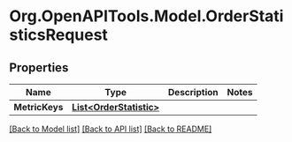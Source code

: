 # Org.OpenAPITools.Model.OrderStatisticsRequest
## Properties

Name | Type | Description | Notes
------------ | ------------- | ------------- | -------------
**MetricKeys** | [**List&lt;OrderStatistic&gt;**](OrderStatistic.md) |  | 

[[Back to Model list]](../README.md#documentation-for-models) [[Back to API list]](../README.md#documentation-for-api-endpoints) [[Back to README]](../README.md)

